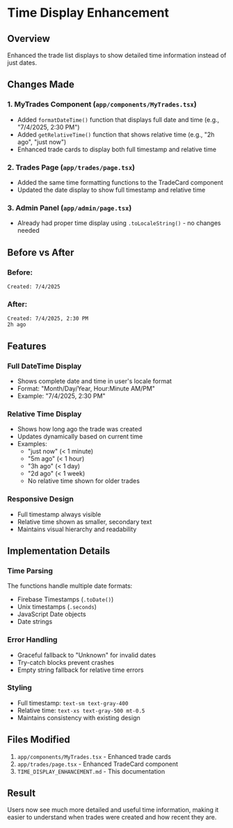 # Time Display Enhancement

## Overview
Enhanced the trade list displays to show detailed time information instead of just dates.

## Changes Made

### 1. **MyTrades Component** (`app/components/MyTrades.tsx`)
- Added `formatDateTime()` function that displays full date and time (e.g., "7/4/2025, 2:30 PM")
- Added `getRelativeTime()` function that shows relative time (e.g., "2h ago", "just now")
- Enhanced trade cards to display both full timestamp and relative time

### 2. **Trades Page** (`app/trades/page.tsx`)
- Added the same time formatting functions to the TradeCard component
- Updated the date display to show full timestamp and relative time

### 3. **Admin Panel** (`app/admin/page.tsx`)
- Already had proper time display using `.toLocaleString()` - no changes needed

## Before vs After

### Before:
```
Created: 7/4/2025
```

### After:
```
Created: 7/4/2025, 2:30 PM
2h ago
```

## Features

### Full DateTime Display
- Shows complete date and time in user's locale format
- Format: "Month/Day/Year, Hour:Minute AM/PM"
- Example: "7/4/2025, 2:30 PM"

### Relative Time Display
- Shows how long ago the trade was created
- Updates dynamically based on current time
- Examples:
  - "just now" (< 1 minute)
  - "5m ago" (< 1 hour)
  - "3h ago" (< 1 day)
  - "2d ago" (< 1 week)
  - No relative time shown for older trades

### Responsive Design
- Full timestamp always visible
- Relative time shown as smaller, secondary text
- Maintains visual hierarchy and readability

## Implementation Details

### Time Parsing
The functions handle multiple date formats:
- Firebase Timestamps (`.toDate()`)
- Unix timestamps (`.seconds`)
- JavaScript Date objects
- Date strings

### Error Handling
- Graceful fallback to "Unknown" for invalid dates
- Try-catch blocks prevent crashes
- Empty string fallback for relative time errors

### Styling
- Full timestamp: `text-sm text-gray-400`
- Relative time: `text-xs text-gray-500 mt-0.5`
- Maintains consistency with existing design

## Files Modified
1. `app/components/MyTrades.tsx` - Enhanced trade cards
2. `app/trades/page.tsx` - Enhanced TradeCard component
3. `TIME_DISPLAY_ENHANCEMENT.md` - This documentation

## Result
Users now see much more detailed and useful time information, making it easier to understand when trades were created and how recent they are. 